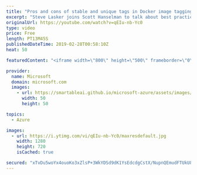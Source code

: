 ```yaml
---
title: "Pros and cons of stable and unique tags in Docker image tagging | Azure Friday"
excerpt: "Steve Lasker joins Scott Hanselman to talk about best practices for Docker image tagging, and the tradeoffs between stable and unique tagging techniques. [05:10] Demo Start   Docker Tagging Best Practices https://aka.ms/azfr/502/01  Azure Container Registry https://aka.ms/azfr/502/02  ACR Tasks https://aka.ms/azfr/502/03"
originalUrl: https://youtube.com/watch?v=qEIu-nb-Yc0
type: video
price: Free
length: PT13M45S
publishedDateTime: 2019-02-28T00:58:10Z
heat: 50

featuredContent: "<iframe width=\"800\" height=\"500\" frameborder=\"0\" src=\"https://www.youtube.com/embed/qEIu-nb-Yc0\" allow=\"accelerometer; autoplay; encrypted-media; gyroscope; picture-in-picture\" allowfullscreen></iframe>"

provider:
  name: Microsoft
  domain: microsoft.com
  images:
    - url: https://smartableai.github.io/microsoft-azure/assets/images/organizations/microsoft.com-50x50.jpg
      width: 50
      height: 50

topics:
  - Azure

images:
  - url: https://i.ytimg.com/vi/qEIu-nb-Yc0/maxresdefault.jpg
    width: 1280
    height: 720
    isCached: true

secured: "xTvDu5woYx4ouoKo3xZlsP+3WkYDSd9dK1YsEdcdgCstX/NupnQEmudFTUkU8vG1NBmO+i7/86cRiCLQqy7l76070VuWfqwEMdiOxwq88KvXN5J0qHXjoEC6e+kK8FcmmnsKzGoTAE76X+k177r+zCEJMaXHssOzjklj0GKOSggUAjkRZ/fgam/BiZPBy1CQFE/Hpu3Em1mEf0/eAB2m3HCtJZBZy59GecJ6Uok42Uf90bYm0jzZat1+AswzcufYdq0ktpbpCAtqOg53PggHvwZ+YU6TQgxEXUHLjqLyPNTzC0AZF8T6U/o56IobGVksEEQTXcZn/GZrmFCCe1aqYx5oeIiMs9QGQz+xi+o/ko0gst3ThUmkGQEY70+Mnti+1Du9mT6ctKn8sr+D0uoC871pCyQdNx5F5yb9jOcOgaQ=;hXIX1AdY/X0CwxjS6DV4nQ=="
---
```


